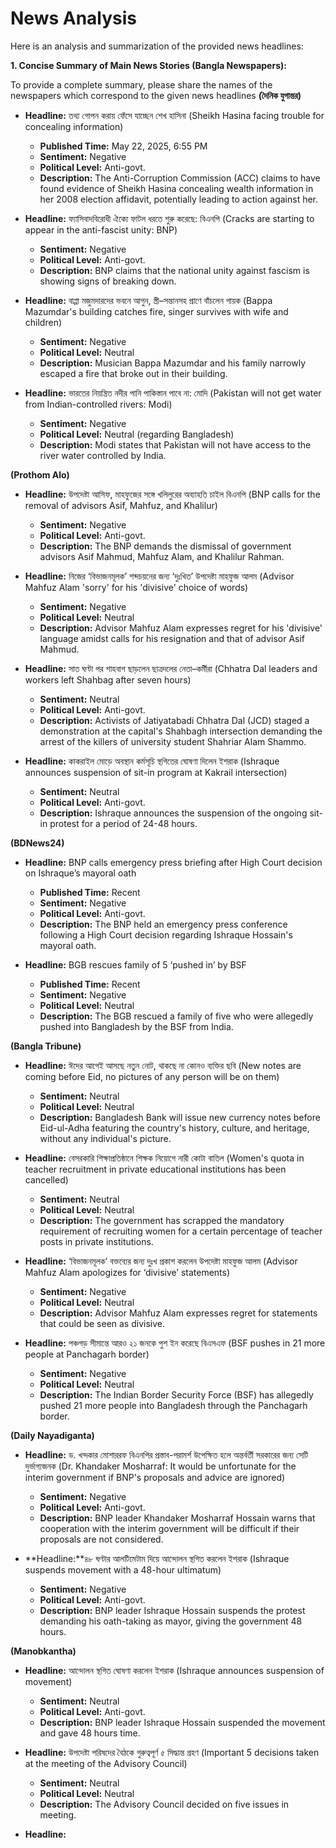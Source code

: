 # News Analysis

Here is an analysis and summarization of the provided news headlines:

**1. Concise Summary of Main News Stories (Bangla Newspapers):**

To provide a complete summary, please share the names of the newspapers which correspond to the given news headlines
**(দৈনিক যুগান্তর)**

*   **Headline:** তথ্য গোপন করায় ফেঁসে যাচ্ছেন শেখ হাসিনা (Sheikh Hasina facing trouble for concealing information)
    *   **Published Time:** May 22, 2025, 6:55 PM
    *   **Sentiment:** Negative
    *   **Political Level:** Anti-govt.
    *   **Description:** The Anti-Corruption Commission (ACC) claims to have found evidence of Sheikh Hasina concealing wealth information in her 2008 election affidavit, potentially leading to action against her.

*   **Headline:** ফ্যাসিবাদবিরোধী ঐক্যে ফাটল ধরতে শুরু করেছে: বিএনপি (Cracks are starting to appear in the anti-fascist unity: BNP)
    *   **Sentiment:** Negative
    *   **Political Level:** Anti-govt.
    *   **Description:** BNP claims that the national unity against fascism is showing signs of breaking down.

*   **Headline:** বাপ্পা মজুমদারদের ভবনে আগুন, স্ত্রী–সন্তানসহ প্রাণে বাঁচলেন গায়ক (Bappa Mazumdar's building catches fire, singer survives with wife and children)
    *   **Sentiment:** Negative
    *   **Political Level:** Neutral
    *   **Description:** Musician Bappa Mazumdar and his family narrowly escaped a fire that broke out in their building.

*   **Headline:** ভারতের নিয়ন্ত্রিত নদীর পানি পাকিস্তান পাবে না: মোদি (Pakistan will not get water from Indian-controlled rivers: Modi)
    *   **Sentiment:** Negative
    *   **Political Level:** Neutral (regarding Bangladesh)
    *   **Description:** Modi states that Pakistan will not have access to the river water controlled by India.

**(Prothom Alo)**

*   **Headline:** উপদেষ্টা আসিফ, মাহফুজের সঙ্গে খলিলুরের অব্যাহতি চাইল বিএনপি (BNP calls for the removal of advisors Asif, Mahfuz, and Khalilur)
    *   **Sentiment:** Negative
    *   **Political Level:** Anti-govt.
    *   **Description:** The BNP demands the dismissal of government advisors Asif Mahmud, Mahfuz Alam, and Khalilur Rahman.

*   **Headline:** নিজের ‘বিভাজনমূলক’ শব্দচয়নের জন্য ‘দুঃখিত’ উপদেষ্টা মাহফুজ আলম (Advisor Mahfuz Alam 'sorry' for his 'divisive' choice of words)
    *   **Sentiment:** Negative
    *   **Political Level:** Neutral
    *   **Description:** Advisor Mahfuz Alam expresses regret for his 'divisive' language amidst calls for his resignation and that of advisor Asif Mahmud.

*   **Headline:** সাত ঘণ্টা পর শাহবাগ ছাড়লেন ছাত্রদলের নেতা–কর্মীরা (Chhatra Dal leaders and workers left Shahbag after seven hours)
    *   **Sentiment:** Neutral
    *   **Political Level:** Anti-govt.
    *   **Description:** Activists of Jatiyatabadi Chhatra Dal (JCD) staged a demonstration at the capital's Shahbagh intersection demanding the arrest of the killers of university student Shahriar Alam Shammo.

*   **Headline:** কাকরাইল মোড়ে অবস্থান কর্মসূচি স্থগিতের ঘোষণা দিলেন ইশরাক (Ishraque announces suspension of sit-in program at Kakrail intersection)
    *   **Sentiment:** Neutral
    *   **Political Level:** Anti-govt.
    *   **Description:** Ishraque announces the suspension of the ongoing sit-in protest for a period of 24-48 hours.

**(BDNews24)**

*   **Headline:** BNP calls emergency press briefing after High Court decision on Ishraque’s mayoral oath
    *   **Published Time:** Recent
    *   **Sentiment:** Negative
    *   **Political Level:** Anti-govt.
    *   **Description:** The BNP held an emergency press conference following a High Court decision regarding Ishraque Hossain's mayoral oath.

*   **Headline:** BGB rescues family of 5 ‘pushed in’ by BSF
    *   **Published Time:** Recent
    *   **Sentiment:** Negative
    *   **Political Level:** Neutral
    *   **Description:** The BGB rescued a family of five who were allegedly pushed into Bangladesh by the BSF from India.

**(Bangla Tribune)**

*   **Headline:** ঈদের আগেই আসছে নতুন নোট, থাকছে না কোনও ব্যক্তির ছবি (New notes are coming before Eid, no pictures of any person will be on them)
    *   **Sentiment:** Neutral
    *   **Political Level:** Neutral
    *   **Description:** Bangladesh Bank will issue new currency notes before Eid-ul-Adha featuring the country's history, culture, and heritage, without any individual's picture.

*   **Headline:** বেসরকারি শিক্ষাপ্রতিষ্ঠানে শিক্ষক নিয়োগে নারী কোটা বাতিল (Women's quota in teacher recruitment in private educational institutions has been cancelled)
    *   **Sentiment:** Neutral
    *   **Political Level:** Neutral
    *   **Description:** The government has scrapped the mandatory requirement of recruiting women for a certain percentage of teacher posts in private institutions.

*   **Headline:** ‘বিভাজনমূলক’ বক্তব্যের জন্য দুঃখ প্রকাশ করলেন উপদেষ্টা মাহফুজ আলম (Advisor Mahfuz Alam apologizes for ‘divisive’ statements)
    *   **Sentiment:** Negative
    *   **Political Level:** Neutral
    *   **Description:** Advisor Mahfuz Alam expresses regret for statements that could be seen as divisive.

*   **Headline:** পঞ্চগড় সীমান্তে আরও ২১ জনকে পুশ ইন করেছে বিএসএফ (BSF pushes in 21 more people at Panchagarh border)
    *   **Sentiment:** Negative
    *   **Political Level:** Neutral
    *   **Description:** The Indian Border Security Force (BSF) has allegedly pushed 21 more people into Bangladesh through the Panchagarh border.

**(Daily Nayadiganta)**

*   **Headline:** ড. খন্দকার মোশাররফ বিএনপির প্রস্তাব-পরামর্শ উপেক্ষিত হলে অন্তর্বর্তী সরকারের জন্য সেটি দুর্ভাগ্যজনক (Dr. Khandaker Mosharraf: It would be unfortunate for the interim government if BNP's proposals and advice are ignored)
    *   **Sentiment:** Negative
    *   **Political Level:** Anti-govt.
    *   **Description:** BNP leader Khandaker Mosharraf Hossain warns that cooperation with the interim government will be difficult if their proposals are not considered.

*   **Headline:**৪৮ ঘণ্টার আলটিমেটাম দিয়ে আন্দোলন স্থগিত করলেন ইশরাক (Ishraque suspends movement with a 48-hour ultimatum)
    *   **Sentiment:** Negative
    *   **Political Level:** Anti-govt.
    *   **Description:** BNP leader Ishraque Hossain suspends the protest demanding his oath-taking as mayor, giving the government 48 hours.

**(Manobkantha)**

*   **Headline:** আন্দোলন স্থগিত ঘোষণা করলেন ইশরাক (Ishraque announces suspension of movement)
    *   **Sentiment:** Neutral
    *   **Political Level:** Anti-govt.
    *   **Description:** BNP leader Ishraque Hossain suspended the movement and gave 48 hours time.

*   **Headline:** উপদেষ্টা পরিষদের বৈঠকে গুরুত্বপূর্ণ ৫ সিদ্ধান্ত গ্রহণ (Important 5 decisions taken at the meeting of the Advisory Council)
    *   **Sentiment:** Neutral
    *   **Political Level:** Neutral
    *   **Description:** The Advisory Council decided on five issues in meeting.

*   **Headline:**